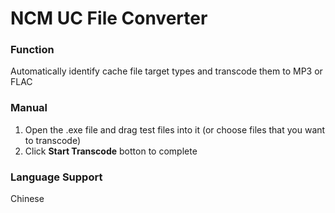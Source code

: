 # NCM UC File Converter
### Function ###
Automatically identify cache file target types and transcode them to MP3 or FLAC
### Manual ###
1. Open the .exe file and drag test files into it (or choose files that you want to transcode)
2. Click **Start Transcode** botton to complete
### Language Support ###
Chinese
